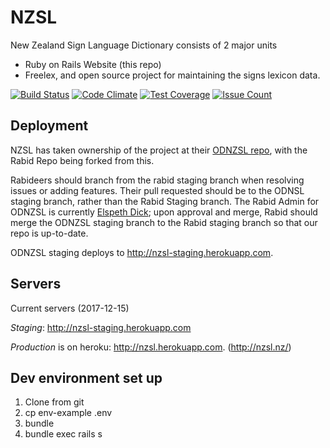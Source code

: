 # NZSL

New Zealand Sign Language Dictionary consists of 2 major units
* Ruby on Rails Website (this repo)
* Freelex, and open source project for maintaining the signs lexicon data.

[![Build Status](https://travis-ci.org/rabid/nzsl-online.svg?branch=master)](https://travis-ci.org/rabid/nzsl-online)
[![Code Climate](https://codeclimate.com/github/rabid/nzsl-online/badges/gpa.svg)](https://codeclimate.com/github/rabid/nzsl-online)
[![Test Coverage](https://codeclimate.com/github/rabid/nzsl-online/badges/coverage.svg)](https://codeclimate.com/github/rabid/nzsl-online/coverage)
[![Issue Count](https://codeclimate.com/github/rabid/nzsl-online/badges/issue_count.svg)](https://codeclimate.com/github/rabid/nzsl-online)

## Deployment

NZSL has taken ownership of the project at their [ODNZSL repo](https://github.com/ODNZSL/nzsl-online), with the Rabid Repo being forked from this.

Rabideers should branch from the rabid staging branch when resolving issues or adding features. Their pull requested should be to the ODNSL staging branch, rather than the Rabid Staging branch. The Rabid Admin for ODNZSL is currently [Elspeth Dick](elspeth@rabidtech.co.nz); upon approval and merge, Rabid should merge the ODNZSL staging branch to the Rabid staging branch so that our repo is up-to-date.

ODNZSL staging deploys to http://nzsl-staging.herokuapp.com.

## Servers

Current servers (2017-12-15)

*Staging*: http://nzsl-staging.herokuapp.com

*Production* is on  heroku: http://nzsl.herokuapp.com. (http://nzsl.nz/)


## Dev environment set up

1. Clone from git
1. cp env-example .env
1. bundle
1. bundle exec rails s

